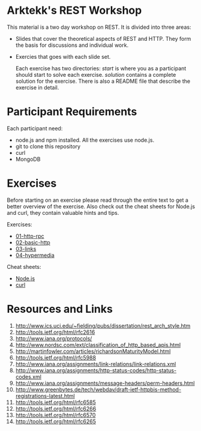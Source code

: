 Arktekk's REST Workshop
=======================

This material is a two day workshop on REST. It is divided into three areas:

* Slides that cover the theoretical aspects of REST and HTTP. They
  form the basis for discussions and individual work.
* Exercies that goes with each slide set.

  Each exercise has two directories: _start_ is where you as a
  participant should start to solve each exercise. _solution_ contains
  a complete solution for the exercise. There is also a README file
  that describe the exercise in detail.

Participant Requirements
========================

Each participant need:

* node.js and npm installed. All the exercises use node.js.
* git to clone this repository
* curl
* MongoDB

Exercises
=========

Before starting on an exercise please read through the entire text to
get a better overview of the exercise. Also check out the cheat sheets
for Node.js and curl, they contain valuable hints and tips.

Exercises:

 * [01-http-rpc](./exercises/01-http-rpc)
 * [02-basic-http](./exercises/02-basic-http)
 * [03-links](./exercises/03-links)
 * [04-hypermedia](./exercises/04-hypermedia)

Cheat sheets:

 * [Node.js](node-cheat-sheet.md)
 * [curl](curl-cheat-sheet.md)

Resources and Links
===================

1. <http://www.ics.uci.edu/~fielding/pubs/dissertation/rest_arch_style.htm>
1. <http://tools.ietf.org/html/rfc2616>
1. <http://www.iana.org/protocols/>
1. <http://www.nordsc.com/ext/classification_of_http_based_apis.html>
1. <http://martinfowler.com/articles/richardsonMaturityModel.html>
1. <http://tools.ietf.org/html/rfc5988>
1. <http://www.iana.org/assignments/link-relations/link-relations.xml>
1. <http://www.iana.org/assignments/http-status-codes/http-status-codes.xml>
1. <http://www.iana.org/assignments/message-headers/perm-headers.html>
1. <http://www.greenbytes.de/tech/webdav/draft-ietf-httpbis-method-registrations-latest.html>
1. <http://tools.ietf.org/html/rfc6585>
1. <http://tools.ietf.org/html/rfc6266>
1. <http://tools.ietf.org/html/rfc6570>
1. <http://tools.ietf.org/html/rfc6265>


